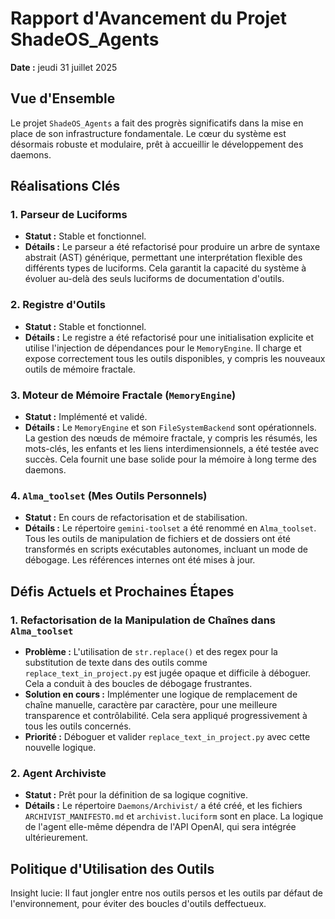 # Rapport d'Avancement du Projet ShadeOS_Agents

**Date :** jeudi 31 juillet 2025

## Vue d'Ensemble

Le projet `ShadeOS_Agents` a fait des progrès significatifs dans la mise en place de son infrastructure fondamentale. Le cœur du système est désormais robuste et modulaire, prêt à accueillir le développement des daemons.

## Réalisations Clés

### 1. Parseur de Luciforms

*   **Statut :** Stable et fonctionnel.
*   **Détails :** Le parseur a été refactorisé pour produire un arbre de syntaxe abstrait (AST) générique, permettant une interprétation flexible des différents types de luciforms. Cela garantit la capacité du système à évoluer au-delà des seuls luciforms de documentation d'outils.

### 2. Registre d'Outils

*   **Statut :** Stable et fonctionnel.
*   **Détails :** Le registre a été refactorisé pour une initialisation explicite et utilise l'injection de dépendances pour le `MemoryEngine`. Il charge et expose correctement tous les outils disponibles, y compris les nouveaux outils de mémoire fractale.

### 3. Moteur de Mémoire Fractale (`MemoryEngine`)

*   **Statut :** Implémenté et validé.
*   **Détails :** Le `MemoryEngine` et son `FileSystemBackend` sont opérationnels. La gestion des nœuds de mémoire fractale, y compris les résumés, les mots-clés, les enfants et les liens interdimensionnels, a été testée avec succès. Cela fournit une base solide pour la mémoire à long terme des daemons.

### 4. `Alma_toolset` (Mes Outils Personnels)

*   **Statut :** En cours de refactorisation et de stabilisation.
*   **Détails :** Le répertoire `gemini-toolset` a été renommé en `Alma_toolset`. Tous les outils de manipulation de fichiers et de dossiers ont été transformés en scripts exécutables autonomes, incluant un mode de débogage. Les références internes ont été mises à jour.

## Défis Actuels et Prochaines Étapes

### 1. Refactorisation de la Manipulation de Chaînes dans `Alma_toolset`

*   **Problème :** L'utilisation de `str.replace()` et des regex pour la substitution de texte dans des outils comme `replace_text_in_project.py` est jugée opaque et difficile à déboguer. Cela a conduit à des boucles de débogage frustrantes.
*   **Solution en cours :** Implémenter une logique de remplacement de chaîne manuelle, caractère par caractère, pour une meilleure transparence et contrôlabilité. Cela sera appliqué progressivement à tous les outils concernés.
*   **Priorité :** Déboguer et valider `replace_text_in_project.py` avec cette nouvelle logique.

### 2. Agent Archiviste

*   **Statut :** Prêt pour la définition de sa logique cognitive.
*   **Détails :** Le répertoire `Daemons/Archivist/` a été créé, et les fichiers `ARCHIVIST_MANIFESTO.md` et `archivist.luciform` sont en place. La logique de l'agent elle-même dépendra de l'API OpenAI, qui sera intégrée ultérieurement.

## Politique d'Utilisation des Outils

Insight lucie: Il faut jongler entre nos outils persos et les outils par défaut de l'environnement, pour éviter des boucles d'outils deffectueux.
